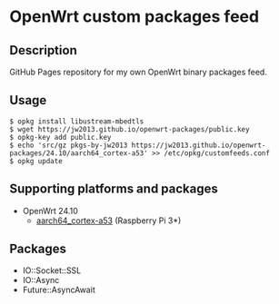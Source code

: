 # OpenWrt custom packages feed

## Description

GitHub Pages repository for my own OpenWrt binary packages feed.

## Usage

```
$ opkg install libustream-mbedtls
$ wget https://jw2013.github.io/openwrt-packages/public.key
$ opkg-key add public.key
$ echo 'src/gz pkgs-by-jw2013 https://jw2013.github.io/openwrt-packages/24.10/aarch64_cortex-a53' >> /etc/opkg/customfeeds.conf
$ opkg update
```

## Supporting platforms and packages

* OpenWrt 24.10
  * [aarch64_cortex-a53](https://jw2013.github.io/openwrt-packages/24.10/aarch64_cortex-a53) (Raspberry Pi 3*)

## Packages

- IO::Socket::SSL
- IO::Async
- Future::AsyncAwait

